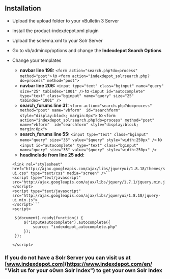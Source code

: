 ## Installation

* Upload the upload folder to your vBulletin 3 Server
* Install the product-indexdepot.xml plugin
* Upload the schema.xml to your Solr Server
* Go to vb/admincp/options and change the **Indexdepot Search Options**
* Change your templates
    * **navbar line 198:** 
	`<form action="search.php?do=process" method="post">` 
	to 
	`<form action="indexdepot_solrsearch.php?do=process" method="post">`
    * **navbar line 206:** 
        `<input type="text" class="bginput" name="query" size="25" tabindex="1001" />` 
	to 
	`<input id="autocomplete" type="text" class="bginput" name="query" size="25" tabindex="1001" />`
    * **search_forums line 31:** 
        `<form action="search.php?do=process" method="post" name="vbform" 
	       id="searchform" style="display:block; margin:0px">` to 
	`<form action="indexdepot_solrsearch.php?do=process" method="post" name="vbform" 
	       id="searchform" style="display:block; margin:0px">`
    * **search_forums line 55:** 
	`<input type="text" class="bginput" name="query" size="35" value="$query" style="width:250px" />`
	to 
	`<input id="autocomplete" type="text" class="bginput" name="query" size="35" value="$query" style="width:250px" />`
    * **headinclude from line 25 add:**


   ```
   <link rel="stylesheet" href="http://ajax.googleapis.com/ajax/libs/jqueryui/1.8.18/themes/smoothness/jquery-ui.css" type="text/css" media="screen" />```
   <script type="text/javascript" src="http://ajax.googleapis.com/ajax/libs/jquery/1.7.1/jquery.min.js">
   </script>
   <script type="text/javascript" src="http://ajax.googleapis.com/ajax/libs/jqueryui/1.8.18/jquery-ui.min.js"> 
   </script>```
   <script>
   
   	$(document).ready(function() {
		$("input#autocomplete").autocomplete({
   			source: "indexdepot_autocomplete.php"
   		});
   	});
   	
   </script>
   ```


### If you do not have a Solr Server you can visit us at [www.indexdepot.com](https://www.indexdepot.com/en/ "Visit us for your o0wn Solr Index") to get your own Solr Index